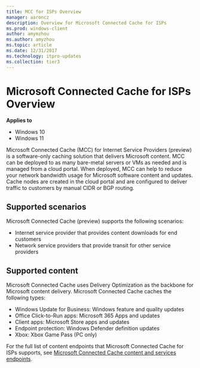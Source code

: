 ```yaml
---
title: MCC for ISPs Overview
manager: aaroncz
description: Overview for Microsoft Connected Cache for ISPs
ms.prod: windows-client
author: amymzhou
ms.author: amyzhou
ms.topic: article
ms.date: 12/31/2017
ms.technology: itpro-updates
ms.collection: tier3
---
```


# Microsoft Connected Cache for ISPs Overview

**Applies to**

- Windows 10
- Windows 11

Microsoft Connected Cache (MCC) for Internet Service Providers (preview) is a software-only caching solution that delivers Microsoft content. MCC can be deployed to as many bare-metal servers or VMs as needed and is managed from a cloud portal. When deployed, MCC can help to reduce your network bandwidth usage for Microsoft software content and updates. Cache nodes are created in the cloud portal and are configured to deliver traffic to customers by manual CIDR or BGP routing.

## Supported scenarios

Microsoft Connected Cache (preview) supports the following scenarios:

- Internet service provider that provides content downloads for end customers
- Network service providers that provide transit for other service providers

## Supported content

Microsoft Connected Cache uses Delivery Optimization as the backbone for Microsoft content delivery. Microsoft Connected Cache caches the following types:

- Windows Update for Business: Windows feature and quality updates
- Office Click-to-Run apps: Microsoft 365 Apps and updates
- Client apps: Microsoft Store apps and updates
- Endpoint protection: Windows Defender definition updates
- Xbox: Xbox Game Pass (PC only)

For the full list of content endpoints that Microsoft Connected Cache for ISPs supports, see [Microsoft Connected Cache content and services endpoints](delivery-optimization-endpoints.md).
